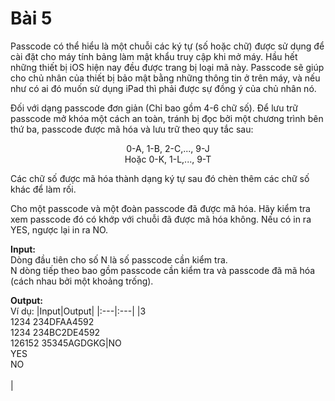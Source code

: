 # Bài 5
Passcode có thể hiểu là một chuỗi các ký tự (số hoặc chữ) được sử dụng để cài đặt cho máy tính bảng làm mật khẩu truy cập khi mở máy. Hầu hết những thiết bị iOS hiện nay đều được trang bị loại mã này. Passcode sẽ giúp cho chủ nhân của thiết bị bảo mật bằng những thông tin ở trên máy, và nếu như có ai đó muốn sử dụng iPad thì phải được sự đồng ý của chủ nhân nó.

Đối với dạng passcode đơn giản (Chỉ bao gồm 4-6 chữ số). Để lưu trữ passcode mở khóa một cách an toàn, tránh bị đọc bởi một chương trình bên thứ ba, passcode được mã hóa và lưu trữ theo quy tắc sau:
<p align="center">0-A, 1-B, 2-C,..., 9-J<br>Hoặc 0-K, 1-L,..., 9-T</p>
Các chữ số được mã hóa thành dạng ký tự sau đó chèn thêm các chữ số khác để làm rối.

Cho một passcode và một đoàn passcode đã được mã hóa. Hãy kiểm tra xem passcode đó có khớp với chuỗi đã được mã hóa không. Nếu có in ra YES, ngược lại in ra NO.

**Input:** <br />
Dòng đầu tiên cho số N là số passcode cần kiểm tra. <br />
N dòng tiếp theo bao gồm passcode cần kiểm tra và passcode đã mã hóa (cách nhau bởi một khoảng trống). <br />

**Output:** <br />
Ví dụ:
|Input|Output|
|:---|:---|
|3<br>1234 234DFAA4592<br>1234 234BC2DE4592<br>126152 35345AGDGKG|NO<br>YES<br>NO<br><br>|
